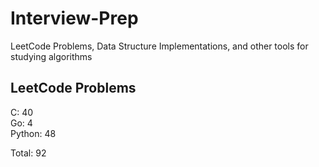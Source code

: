 # Interview-Prep
LeetCode Problems, Data Structure Implementations, and other tools for studying algorithms

## LeetCode Problems
C:      40<br/>
Go:     4<br/>
Python: 48<br/>

Total:  92
